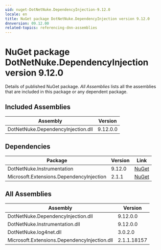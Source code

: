 ```yaml
---
uid: nuget-DotNetNuke.DependencyInjection-9.12.0
locale: en
title: NuGet package DotNetNuke.DependencyInjection version 9.12.0
dnnversion: 09.12.00
related-topics: referencing-dnn-assemblies
---
```


# NuGet package DotNetNuke.DependencyInjection version 9.12.0
Details of published NuGet package.
*All Assemblies* lists all the assemblies that are included in this package or any dependent package.

## Included Assemblies

|Assembly|Version|
|---|---|
|DotNetNuke.DependencyInjection.dll|9.12.0.0|

## Dependencies

|Package|Version|Link|
|---|---|---|
|DotNetNuke.Instrumentation|9.12.0|[NuGet](https://www.nuget.org/packages/DotNetNuke.Instrumentation/9.12.0)|
|Microsoft.Extensions.DependencyInjection|2.1.1|[NuGet](https://www.nuget.org/packages/Microsoft.Extensions.DependencyInjection/2.1.1)|

## All Assemblies

|Assembly|Version|
|---|---|
|DotNetNuke.DependencyInjection.dll|9.12.0.0|
|DotNetNuke.Instrumentation.dll|9.12.0.0|
|DotNetNuke.log4net.dll|3.0.2.0|
|Microsoft.Extensions.DependencyInjection.dll|2.1.1.18157|


